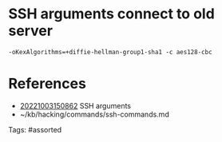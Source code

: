 # SSH arguments connect to old server
` -oKexAlgorithms=+diffie-hellman-group1-sha1 -c aes128-cbc `

# References
- [20221003150862](/zet/20221003150862/) SSH arguments
- ~/kb/hacking/commands/ssh-commands.md

Tags:
    #assorted

